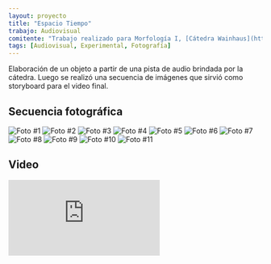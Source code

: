 ```yaml
---
layout: proyecto
title: "Espacio Tiempo"
trabajo: Audiovisual
comitente: "Trabajo realizado para Morfología I, [Cátedra Wainhaus](http://www.morfologiawainhaus.com), FADU--UBA."
tags: [Audiovisual, Experimental, Fotografía]
---
```


Elaboración de un objeto a partir de una pista de audio brindada por la cátedra. Luego se realizó una secuencia de imágenes que sirvió como storyboard para el video final.

## Secuencia fotográfica
<div class="fotorama">
     <img src="{{ site.baseurl }}/img/2011_espacio-tiempo-01.jpg" alt="Foto #1" />
     <img src="{{ site.baseurl }}/img/2011_espacio-tiempo-02.jpg" alt="Foto #2" />
     <img src="{{ site.baseurl }}/img/2011_espacio-tiempo-03.jpg" alt="Foto #3" />
     <img src="{{ site.baseurl }}/img/2011_espacio-tiempo-04.jpg" alt="Foto #4" />
     <img src="{{ site.baseurl }}/img/2011_espacio-tiempo-05.jpg" alt="Foto #5" />
     <img src="{{ site.baseurl }}/img/2011_espacio-tiempo-06.jpg" alt="Foto #6" />
     <img src="{{ site.baseurl }}/img/2011_espacio-tiempo-07.jpg" alt="Foto #7" />
     <img src="{{ site.baseurl }}/img/2011_espacio-tiempo-08.jpg" alt="Foto #8" />
     <img src="{{ site.baseurl }}/img/2011_espacio-tiempo-09.jpg" alt="Foto #9" />
     <img src="{{ site.baseurl }}/img/2011_espacio-tiempo-10.jpg" alt="Foto #10" />
     <img src="{{ site.baseurl }}/img/2011_espacio-tiempo-11.jpg" alt="Foto #11" />
</div>

## Video
<div class="embed-container"><iframe src="https://player.vimeo.com/video/31470550?title=0&byline=0&portrait=0" frameborder="0" webkitAllowFullScreen mozallowfullscreen allowFullScreen></iframe></div>
